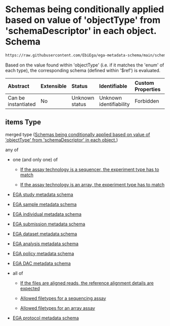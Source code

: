 # Schemas being conditionally applied based on value of 'objectType' from 'schemaDescriptor' in each object. Schema

```txt
https://raw.githubusercontent.com/EbiEga/ega-metadata-schema/main/schemas/EGA.object-set.json#/properties/objectArray/items
```

Based on the value found within 'objectType' (i.e. if it matches the 'enum' of each type), the corresponding schema (defined within '$ref') is evaluated.

| Abstract            | Extensible | Status         | Identifiable            | Custom Properties | Additional Properties | Access Restrictions | Defined In                                                                           |
| :------------------ | :--------- | :------------- | :---------------------- | :---------------- | :-------------------- | :------------------ | :----------------------------------------------------------------------------------- |
| Can be instantiated | No         | Unknown status | Unknown identifiability | Forbidden         | Allowed               | none                | [EGA.object-set.json\*](../../../schemas/EGA.object-set.json "open original schema") |

## items Type

merged type ([Schemas being conditionally applied based on value of 'objectType' from 'schemaDescriptor' in each object.](ega-7-properties-array-containing-metadata-objects-schemas-being-conditionally-applied-based-on-value-of-objecttype-from-schemadescriptor-in-each-object.md))

any of

*   one (and only one) of

    *   [If the assay technology is a sequencer, the experiment type has to match](ega-1-oneof-if-the-assay-technology-is-a-sequencer-the-experiment-type-has-to-match.md "check type definition")

    *   [If the assay technology is an array, the experiment type has to match](ega-1-oneof-if-the-assay-technology-is-an-array-the-experiment-type-has-to-match.md "check type definition")

*   [EGA study metadata schema](ega-11.md "check type definition")

*   [EGA sample metadata schema](ega-10.md "check type definition")

*   [EGA individual metadata schema](ega-6.md "check type definition")

*   [EGA submission metadata schema](ega-12.md "check type definition")

*   [EGA dataset metadata schema](ega-5.md "check type definition")

*   [EGA analysis metadata schema](ega-2.md "check type definition")

*   [EGA policy metadata schema](ega-8.md "check type definition")

*   [EGA DAC metadata schema](ega.md "check type definition")

*   all of

    *   [If the files are aligned reads, the reference alignment details are expected](ega-3-allof-if-the-files-are-aligned-reads-the-reference-alignment-details-are-expected.md "check type definition")

    *   [Allowed filetypes for a sequencing assay](ega-3-allof-allowed-filetypes-for-a-sequencing-assay.md "check type definition")

    *   [Allowed filetypes for an array assay](ega-3-allof-allowed-filetypes-for-an-array-assay.md "check type definition")

*   [EGA protocol metadata schema](ega-9.md "check type definition")
